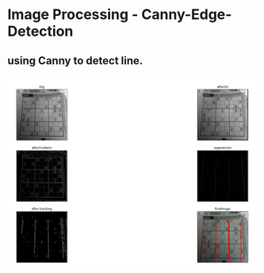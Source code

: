 # Image Processing - Canny-Edge-Detection
## using Canny to detect line.
![alt text](https://github.com/AmitaiBiton/Canny-Edge-Detection-Image-Processing/blob/main/canny.png) 
